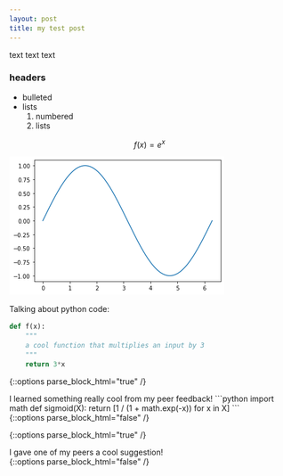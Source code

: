 ```yaml
---
layout: post
title: my test post 
---
```


text text text

### headers 

- bulleted 
- lists 
    1. numbered
    2. lists

$$f(x) = e^x$$

![image-example.png](/images/image-example.png)

Talking about python code: 

```python
def f(x):
    """
    a cool function that multiplies an input by 3
    """
    return 3*x
```

{::options parse_block_html="true" /}
<div class="got-help">
I learned something really cool from my peer feedback! 
```python
import math
def sigmoid(X):
    return [1 / (1 + math.exp(-x)) for x in X]
```
</div>
{::options parse_block_html="false" /}

{::options parse_block_html="true" /}
<div class="gave-help">
I gave one of my peers a cool suggestion! 
</div>
{::options parse_block_html="false" /}
